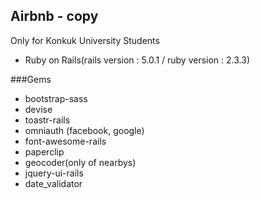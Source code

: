 Airbnb - copy
---
Only for Konkuk University Students


- Ruby on Rails(rails version : 5.0.1 / ruby version : 2.3.3)

###Gems

- bootstrap-sass
- devise
- toastr-rails
- omniauth (facebook, google)
- font-awesome-rails
- paperclip
- geocoder(only of nearbys)
- jquery-ui-rails
- date_validator
